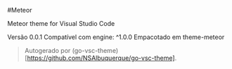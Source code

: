 #Meteor

Meteor theme for Visual Studio Code

Versão 0.0.1
Compatível com engine: ^1.0.0
Empacotado em theme-meteor

> Autogerado por (go-vsc-theme)[https://github.com/NSAlbuquerque/go-vsc-theme].